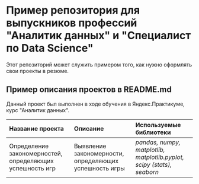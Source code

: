 # Пример репозитория для выпускников профессий "Аналитик данных" и "Специалист по Data Science"

Этот репозиторий может служить примером того, как нужно оформлять свои проекты в резюме.

## Пример описания проектов в README.md

Данный проект был выполнен в ходе обучения в Яндекс.Практикуме, курс "Аналитик данных".

| Название проекта | Описание | Используемые библиотеки | 
| :---------------------- | :---------------------- | :---------------------- |
| Определение закономерностей, определяющих успешность игр | Выявление закономерности, определяющих успешность игры | *pandas, numpy, matplotlib, matplotlib.pyplot, scipy (stats), seaborn* |
